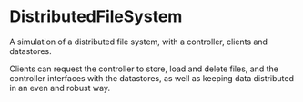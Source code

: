 # DistributedFileSystem

A simulation of a distributed file system, with a controller, clients and datastores.

Clients can request the controller to store, load and delete files, and the controller interfaces with the datastores, as well as keeping data distributed in an even and robust way.
